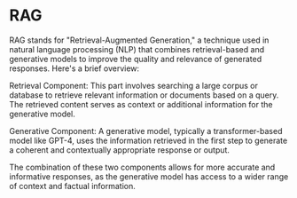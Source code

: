 # RAG

RAG stands for "Retrieval-Augmented Generation," a technique used in natural language processing (NLP) that combines retrieval-based and generative models to improve the quality and relevance of generated responses. Here's a brief overview:

Retrieval Component: This part involves searching a large corpus or database to retrieve relevant information or documents based on a query. The retrieved content serves as context or additional information for the generative model.

Generative Component: A generative model, typically a transformer-based model like GPT-4, uses the information retrieved in the first step to generate a coherent and contextually appropriate response or output.

The combination of these two components allows for more accurate and informative responses, as the generative model has access to a wider range of context and factual information.
